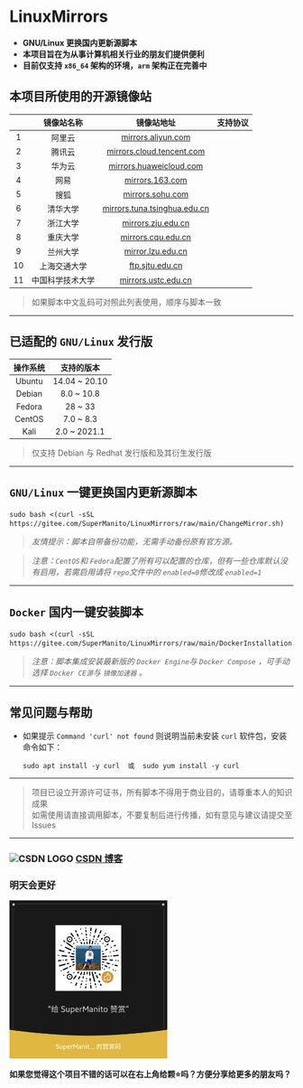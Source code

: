# LinuxMirrors
- __GNU/Linux 更换国内更新源脚本__
- __本项目旨在为从事计算机相关行业的朋友们提供便利__
- __目前仅支持 `x86_64` 架构的环境，`arm` 架构正在完善中__

## 本项目所使用的开源镜像站
| | 镜像站名称 | 镜像站地址 | 支持协议 |
| :------: | :------: | :------: | :------: |
| 1 | 阿里云 | [mirrors.aliyun.com](https://developer.aliyun.com/special/mirrors/notice) |   |
| 2 | 腾讯云 | [mirrors.cloud.tencent.com](https://mirrors.cloud.tencent.com) |  |
| 3 | 华为云 | [mirrors.huaweicloud.com](https://mirrors.huaweicloud.com) |  |
| 4 | 网易 | [mirrors.163.com](https://mirrors.163.com) |  |
| 5 | 搜狐 | [mirrors.sohu.com](https://mirrors.sohu.com) |  |
| 6 | 清华大学 | [mirrors.tuna.tsinghua.edu.cn](https://mirrors.tuna.tsinghua.edu.cn) |  |
| 7 | 浙江大学 | [mirrors.zju.edu.cn](https://mirrors.zju.edu.cn) |  |
| 8 | 重庆大学 | [mirrors.cqu.edu.cn](https://mirrors.cqu.edu.cn) |  |
| 9 | 兰州大学 | [mirror.lzu.edu.cn](https://mirror.lzu.edu.cn) |  |
| 10 | 上海交通大学 | [ftp.sjtu.edu.cn](https://ftp.sjtu.edu.cn) |  |
| 11 | 中国科学技术大学 | [mirrors.ustc.edu.cn](https://mirrors.ustc.edu.cn) |  |
> 如果脚本中文乱码可对照此列表使用，顺序与脚本一致

***

## 已适配的 `GNU/Linux` 发行版
| 操作系统  |   支持的版本   |
| :------: | :-----------: |
| Ubuntu   | 14.04 ~ 20.10 |
| Debian   | 8.0 ~ 10.8    |
| Fedora   | 28 ~ 33       |
| CentOS   | 7.0 ~ 8.3     |
| Kali     | 2.0 ~ 2021.1  |
> 仅支持 Debian 与 Redhat 发行版和及其衍生发行版

***

## `GNU/Linux` 一键更换国内更新源脚本
    sudo bash <(curl -sSL https://gitee.com/SuperManito/LinuxMirrors/raw/main/ChangeMirror.sh)
> _友情提示：脚本自带备份功能，无需手动备份原有官方源。_

> _注意：`CentOS`和 `Fedora`配置了所有可以配置的仓库，但有一些仓库默认没有启用，若需启用请将 `repo`文件中的 `enabled=0`修改成 `enabled=1`_

***

## `Docker` 国内一键安装脚本
    sudo bash <(curl -sSL https://gitee.com/SuperManito/LinuxMirrors/raw/main/DockerInstallation.sh)
> _注意：脚本集成安装最新版的 `Docker Engine`与 `Docker Compose` ，可手动选择 `Docker CE源`与 `镜像加速器` 。_

***

## 常见问题与帮助
- 如果提示 `Command 'curl' not found` 则说明当前未安装 `curl` 软件包，安装命令如下：

      sudo apt install -y curl  或  sudo yum install -y curl

***

> 项目已设立开源许可证书，所有脚本不得用于商业目的，请尊重本人的知识成果\
> 如需使用请直接调用脚本，不要复制后进行传播，如有意见与建议请提交至 Issues

***

### <img src="https://g.csdnimg.cn/static/logo/favicon32.ico" width="16" height="16" alt="CSDN LOGO"/> [CSDN 博客](https://blog.csdn.net/u013246692/article/details/113124295)

### 明天会更好
<img src="./icon/thank.jpg" width="280" height="280" alt="微信赞赏码"/><br/>

__如果您觉得这个项目不错的话可以在右上角给颗⭐吗？方便分享给更多的朋友吗？__
